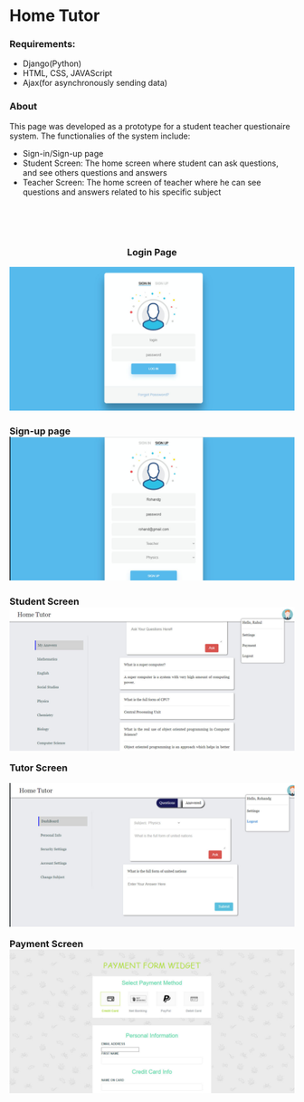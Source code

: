 # Home Tutor

<h3>Requirements:</h3>
<ul><li>Django(Python)</li>
<li>HTML, CSS, JAVAScript</li>
<li>Ajax(for asynchronously sending data)</li>
</ul>

<h3>About</h3>
This page was developed as a prototype for a student teacher questionaire system.
The functionalies of the system include:
<ul>
<li>Sign-in/Sign-up page</li>
<li>Student Screen: The home screen where student can ask questions, and see others questions and answers</li>
<li>Teacher Screen: The home screen of teacher where he can see questions and answers related to his specific subject</li>
</ul>

<br><br><br><center><h3>Login Page</center>

<img src="Snapshots/login.jpg">

<h3>Sign-up page</center>
<img src="Snapshots/online tutor.jpg">

<h3> Student Screen

<img src="Snapshots/student_interface.jpg">

Tutor Screen

<img src="Snapshots/tutor screen.jpg">

Payment Screen
<img src="Snapshots/payment page.jpg">
